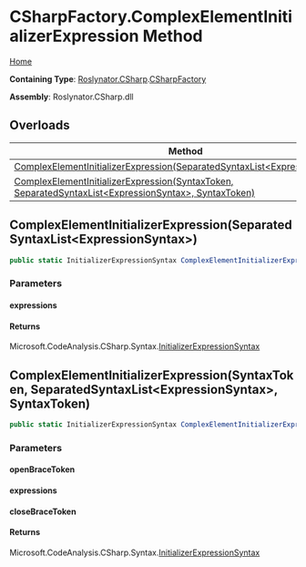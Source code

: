 # CSharpFactory\.ComplexElementInitializerExpression Method

[Home](../../../../README.md)

**Containing Type**: [Roslynator.CSharp](../../README.md)\.[CSharpFactory](../README.md)

**Assembly**: Roslynator\.CSharp\.dll

## Overloads

| Method | Summary |
| ------ | ------- |
| [ComplexElementInitializerExpression(SeparatedSyntaxList\<ExpressionSyntax>)](#Roslynator_CSharp_CSharpFactory_ComplexElementInitializerExpression_Microsoft_CodeAnalysis_SeparatedSyntaxList_Microsoft_CodeAnalysis_CSharp_Syntax_ExpressionSyntax__) | |
| [ComplexElementInitializerExpression(SyntaxToken, SeparatedSyntaxList\<ExpressionSyntax>, SyntaxToken)](#Roslynator_CSharp_CSharpFactory_ComplexElementInitializerExpression_Microsoft_CodeAnalysis_SyntaxToken_Microsoft_CodeAnalysis_SeparatedSyntaxList_Microsoft_CodeAnalysis_CSharp_Syntax_ExpressionSyntax__Microsoft_CodeAnalysis_SyntaxToken_) | |

## ComplexElementInitializerExpression\(SeparatedSyntaxList\<ExpressionSyntax>\)<a name="Roslynator_CSharp_CSharpFactory_ComplexElementInitializerExpression_Microsoft_CodeAnalysis_SeparatedSyntaxList_Microsoft_CodeAnalysis_CSharp_Syntax_ExpressionSyntax__"></a>

```csharp
public static InitializerExpressionSyntax ComplexElementInitializerExpression(SeparatedSyntaxList<ExpressionSyntax> expressions = default(SeparatedSyntaxList<ExpressionSyntax>))
```

### Parameters

#### expressions





#### Returns

Microsoft\.CodeAnalysis\.CSharp\.Syntax\.[InitializerExpressionSyntax](https://docs.microsoft.com/en-us/dotnet/api/microsoft.codeanalysis.csharp.syntax.initializerexpressionsyntax)

## ComplexElementInitializerExpression\(SyntaxToken, SeparatedSyntaxList\<ExpressionSyntax>, SyntaxToken\)<a name="Roslynator_CSharp_CSharpFactory_ComplexElementInitializerExpression_Microsoft_CodeAnalysis_SyntaxToken_Microsoft_CodeAnalysis_SeparatedSyntaxList_Microsoft_CodeAnalysis_CSharp_Syntax_ExpressionSyntax__Microsoft_CodeAnalysis_SyntaxToken_"></a>

```csharp
public static InitializerExpressionSyntax ComplexElementInitializerExpression(SyntaxToken openBraceToken, SeparatedSyntaxList<ExpressionSyntax> expressions, SyntaxToken closeBraceToken)
```

### Parameters

#### openBraceToken





#### expressions





#### closeBraceToken





#### Returns

Microsoft\.CodeAnalysis\.CSharp\.Syntax\.[InitializerExpressionSyntax](https://docs.microsoft.com/en-us/dotnet/api/microsoft.codeanalysis.csharp.syntax.initializerexpressionsyntax)

